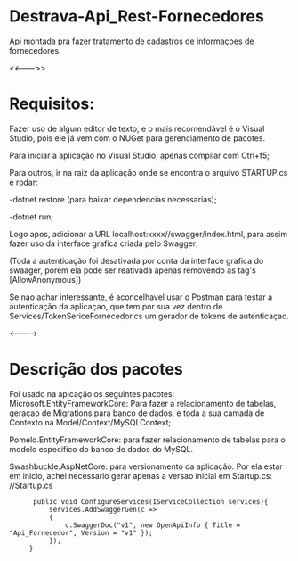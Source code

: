 # Destrava-Api_Rest-Fornecedores
Api montada pra fazer tratamento de cadastros de informaçoes de fornecedores.

<<--->>

# Requisitos:



Fazer uso de algum editor de texto, e o mais recomendável é o Visual Studio, pois ele já vem com o NUGet para gerenciamento de pacotes.

Para iniciar a aplicação no Visual Studio, apenas compilar com Ctrl+f5;

Para outros, ir na raiz da aplicação onde se encontra o arquivo STARTUP.cs e rodar:

-dotnet restore (para baixar dependencias necessarias);

-dotnet run;

Logo apos, adicionar a URL localhost:xxxx//swagger/index.html, para assim fazer uso da interface grafica criada pelo Swagger;

(Toda a autenticação foi desativada por conta da interface grafica do swaager, porém ela pode ser reativada apenas removendo as tag's [AllowAnonymous])

Se nao achar interessante, é aconcelhavel usar o Postman para testar a autenticação da aplicaçao, que tem por sua vez dentro de Services/TokenSericeFornecedor.cs um gerador de tokens de autenticaçao.

<---->
# Descrição dos pacotes 
Foi usado na aplcação os seguintes pacotes:
Microsoft.EntityFrameworkCore: Para fazer a relacionamento de tabelas, geraçao de Migrations para banco de dados, e toda a sua camada de Contexto na Model/Context/MySQLContext;

Pomelo.EntityFrameworkCore: para fazer relacionamento de tabelas para o modelo especifico do banco de dados do MySQL.


Swashbuckle.AspNetCore: para versionamento da aplicação. Por ela estar em inicio, achei necessario gerar apenas a versao inicial em Startup.cs:
//Startup.cs

          public void ConfigureServices(IServiceCollection services){
              services.AddSwaggerGen(c =>
              {
                  c.SwaggerDoc("v1", new OpenApiInfo { Title = "Api_Fornecedor", Version = "v1" });
              });
         }
       
